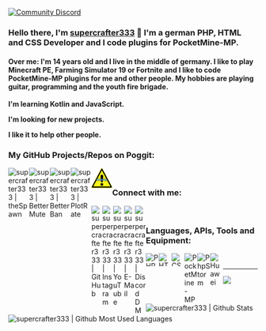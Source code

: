 [<img alt="Community Discord" src="https://img.shields.io/badge/Discord-7289DA?style=for-the-badge&logo=discord&logoColor=white"/>][discord_server]
### Hello there, I'm [supercrafter333][github] 👋   I'm a german PHP, HTML and CSS Developer and I code plugins for PocketMine-MP.

#### Over me:  I'm 14 years old and I live in the middle of germany. I like to play Minecraft PE, Farming Simulator 19 or Fortnite and I like to code PocketMine-MP plugins for me and other people. My hobbies are playing guitar, programming and the youth fire brigade.

**I'm learning Kotlin and JavaScript.**

**I'm looking for new projects.**

**I like it to help other people.**

### My GitHub Projects/Repos on Poggit:
[<img align="left" alt="supercrafter333 | theSpawn" width="42px" src="https://github.com/supercrafter333/theSpawn/blob/master/icon.png" />][thespawn]
[<img align="left" alt="supercrafter333 | BetterMute" width="42px" src="https://github.com/supercrafter333/BetterMute/blob/master/icon.gif" />][bettermute]
[<img align="left" alt="supercrafter333 | BetterBan" width="42px" src="https://github.com/supercrafter333/BetterBan/blob/master/icon.gif" />][betterban]
[<img align="left" alt="supercrafter333 | PlotRate" width="42px" src="https://github.com/supercrafter333/PlotRate/blob/master/icon.png" />][plotrate]
[<img align="left" alt="supercrafter333 | theWarn" width="42x" src="https://github.com/supercrafter333/theWarn/blob/main/icon.png" />][thewarn]

<br />

### Connect with me:

[<img align="left" alt="supercrafter333 | GitHub" width="22px" src="https://cdn.jsdelivr.net/npm/simple-icons@v3/icons/github.svg" />][github]
[<img align="left" alt="supercrafter333 | Instagram" width="22px" src="https://cdn.jsdelivr.net/npm/simple-icons@v3/icons/instagram.svg" />][instagram]
[<img align="left" alt="supercrafter333 | YouTube" width="22px" src="https://cdn.jsdelivr.net/npm/simple-icons@v3/icons/youtube.svg" />][youtube]
[<img align="left" alt="supercrafter333 | E-Mail" width="22px" src="https://cdn.jsdelivr.net/npm/simple-icons@v3/icons/gmail.svg" />][mail]
[<img align="left" alt="supercrafter333 | Discord DM" width="22px" src="https://cdn.jsdelivr.net/npm/simple-icons@v3/icons/discord.svg" />][discord]

<br />

### Languages, APIs, Tools and Equipment:

[<img align="left" alt="PHP" width="26px" height="26px" src="https://upload.wikimedia.org/wikipedia/commons/thumb/2/27/PHP-logo.svg/1024px-PHP-logo.svg.png" />](https://php.net)
[<img align="left" alt="HTML5" width="26px" height="26px" src="https://upload.wikimedia.org/wikipedia/commons/thumb/6/61/HTML5_logo_and_wordmark.svg/180px-HTML5_logo_and_wordmark.svg.png" />](https://en.wikipedia.org/wiki/HTML)
[<img align="left" alt="CSS3" width="26px" height="26px" src="https://upload.wikimedia.org/wikipedia/commons/thumb/d/d5/CSS3_logo_and_wordmark.svg/180px-CSS3_logo_and_wordmark.svg.png" />](https://en.wikipedia.org/wiki/CSS)
[<img align="left" alt="PocketMine-MP" width="26px" src="https://images-eu.ssl-images-amazon.com/images/I/41vtkBOXeCL.png" />](https://pmmp.io)
[<img align="left" alt="PhpStorm" width="26px" src="https://upload.wikimedia.org/wikipedia/commons/thumb/c/c9/PhpStorm_Icon.svg/225px-PhpStorm_Icon.svg.png" />](https://www.jetbrains.com/phpstorm/)
[<img align="left" alt="Huawei" width="26px" src="https://seeklogo.com/images/H/Huawei-logo-A8C7CBCAA8-seeklogo.com.png" />](https://www.huawei.com/)

<br />

---

<img align="left" alt="supercrafter333 | Github Stats" src="https://github-readme-stats.vercel.app/api?username=supercrafter333&count_private=true&show_icons=true&hide_border=true5&bg_color=30,e96443,904e95&title_color=fff&text_color=fff" />
<img align="left" alt="supercrafter333 | Github Most Used Languages" src="https://github-readme-stats.vercel.app/api/top-langs/?username=supercrafter333&count_private=true&show_icons=true&hide_border=true5&bg_color=30,e96443,904e95&title_color=fff&text_color=fff" />

![](https://github-profile-trophy.vercel.app/?username=supercrafter333&theme=darkhub)


[plotrate]: https://github.com/supercrafter333/PlotRate
[thespawn]: https://github.com/supercrafter333/theSpawn
[bettermute]: https://github.com/supercrafter333/BetterMute
[betterban]: https://github.com/supercrafter333/BetterBan
[thewarn]: https://github.com/supercrafter333/theWarn
[github]: https://github.com/supercrafter333
[instagram]: https://www.instagram.com/supercrafter333_real/
[youtube]: https://www.youtube.com/channel/UC5pJ_YpwgBFFJFxX0QrO0vg
[mail]: mailto:mail@supercrafter333.de
[discord_server]: https://discord.gg/ca6cWPpERp
[discord]: https://discordapp.com/users/511252471616897024
